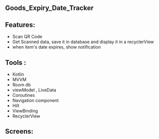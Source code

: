## Goods_Expiry_Date_Tracker

## Features:
- Scan QR Code
- Get Scanned data, save it in database and display it in a recyclerView
- when item's date expires, show notification


## Tools :       
* Kotlin
* MVVM
* Room db
* viewModel , LiveData
* Coroutines
* Navigation component 
* Hilt
* ViewBinding
* RecyclerView


## Screens:
